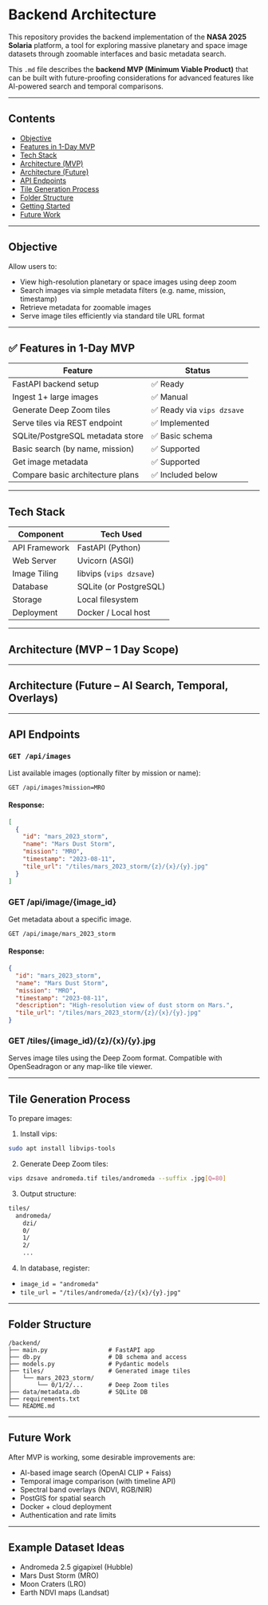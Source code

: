 # Backend Architecture

This repository provides the backend implementation of the **NASA 2025 Solaria** platform, a tool for exploring massive planetary and space image datasets through zoomable interfaces and basic metadata search.

This `.md` file describes the **backend MVP (Minimum Viable Product)** that can be built with future-proofing considerations for advanced features like AI-powered search and temporal comparisons.

---

## Contents

- [Objective](#objective)
- [Features in 1-Day MVP](#features-in-1-day-mvp)
- [Tech Stack](#tech-stack)
- [Architecture (MVP)](#architecture-mvp)
- [Architecture (Future)](#architecture-future)
- [API Endpoints](#api-endpoints)
- [Tile Generation Process](#tile-generation-process)
- [Folder Structure](#folder-structure)
- [Getting Started](#getting-started)
- [Future Work](#future-work)

---

## Objective

Allow users to:

- View high-resolution planetary or space images using deep zoom
- Search images via simple metadata filters (e.g. name, mission, timestamp)
- Retrieve metadata for zoomable images
- Serve image tiles efficiently via standard tile URL format

---

## ✅ Features in 1-Day MVP

| Feature                          | Status                     |
|----------------------------------|----------------------------|
| FastAPI backend setup            | ✅ Ready                   |
| Ingest 1+ large images           | ✅ Manual                  |
| Generate Deep Zoom tiles         | ✅ Ready via `vips dzsave` |
| Serve tiles via REST endpoint    | ✅ Implemented             |
| SQLite/PostgreSQL metadata store | ✅ Basic schema            |
| Basic search (by name, mission)  | ✅ Supported               |
| Get image metadata               | ✅ Supported               |
| Compare basic architecture plans | ✅ Included below          |

---

## Tech Stack

| Component      | Tech Used               |
|----------------|-------------------------|
| API Framework  | FastAPI (Python)        |
| Web Server     | Uvicorn (ASGI)          |
| Image Tiling   | libvips (`vips dzsave`) |
| Database       | SQLite (or PostgreSQL)  |
| Storage        | Local filesystem        |
| Deployment     | Docker / Local host     |

---

## Architecture (MVP – 1 Day Scope)

---

## Architecture (Future – AI Search, Temporal, Overlays)

---

## API Endpoints

### `GET /api/images`

List available images (optionally filter by mission or name):

```http
GET /api/images?mission=MRO
```

#### Response:

```json
[
  {
    "id": "mars_2023_storm",
    "name": "Mars Dust Storm",
    "mission": "MRO",
    "timestamp": "2023-08-11",
    "tile_url": "/tiles/mars_2023_storm/{z}/{x}/{y}.jpg"
  }
]
```

### GET /api/image/{image_id}

Get metadata about a specific image.

```http
GET /api/image/mars_2023_storm
```

#### Response:

```json
{
  "id": "mars_2023_storm",
  "name": "Mars Dust Storm",
  "mission": "MRO",
  "timestamp": "2023-08-11",
  "description": "High-resolution view of dust storm on Mars.",
  "tile_url": "/tiles/mars_2023_storm/{z}/{x}/{y}.jpg"
}
```

### GET /tiles/{image_id}/{z}/{x}/{y}.jpg

Serves image tiles using the Deep Zoom format. Compatible with OpenSeadragon or any map-like tile viewer.

---

## Tile Generation Process

To prepare images:

1. Install vips:
```bash
sudo apt install libvips-tools
```

2. Generate Deep Zoom tiles:
```bash
vips dzsave andromeda.tif tiles/andromeda --suffix .jpg[Q=80]
```

3. Output structure:
```bash
tiles/
  andromeda/
    dzi/
    0/
    1/
    2/
    ...
```

4. In database, register:
- `image_id = "andromeda"`
- `tile_url = "/tiles/andromeda/{z}/{x}/{y}.jpg"`

---

## Folder Structure
```
/backend/
├── main.py                 # FastAPI app
├── db.py                   # DB schema and access
├── models.py               # Pydantic models
├── tiles/                  # Generated image tiles
│   └── mars_2023_storm/
│       └── 0/1/2/...       # Deep Zoom tiles
├── data/metadata.db        # SQLite DB
├── requirements.txt
└── README.md
```

---

## Future Work

After MVP is working, some desirable improvements are:
- AI-based image search (OpenAI CLIP + Faiss)
- Temporal image comparison (with timeline API)
- Spectral band overlays (NDVI, RGB/NIR)
- PostGIS for spatial search
- Docker + cloud deployment
- Authentication and rate limits

---

## Example Dataset Ideas
- Andromeda 2.5 gigapixel (Hubble)
- Mars Dust Storm (MRO)
- Moon Craters (LRO)
- Earth NDVI maps (Landsat)